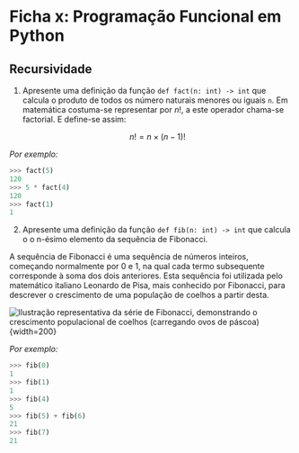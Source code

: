 # Ficha x: Programação Funcional em Python

## Recursividade

1. Apresente uma definição da função `def fact(n: int) -> int` que calcula o
   produto de todos os número naturais menores ou iguais `n`. Em matemática
   costuma-se representar por $n!$, a este operador chama-se factorial. E
   define-se assim:

   $$n! = n \times (n - 1)!$$

_Por exemplo:_

```python
>>> fact(5)
120
>>> 5 * fact(4)
120
>>> fact(1)
1
```

2. Apresente uma definição da função `def fib(n: int) -> int` que calcula o o
   n-ésimo elemento da sequência de Fibonacci.

A sequência de Fibonacci é uma sequência de números inteiros, começando
normalmente por 0 e 1, na qual cada termo subsequente corresponde à soma dos
dois anteriores. Esta sequência foi utilizada pelo matemático italiano Leonardo
de Pisa, mais conhecido por Fibonacci, para descrever o crescimento de uma
população de coelhos a partir desta.

![Ilustração representativa da série de Fibonacci, demonstrando o crescimento populacional de coelhos (carregando ovos de páscoa)](https://upload.wikimedia.org/wikipedia/commons/7/7a/FibonacciRabbit.svg){width=200}

_Por exemplo:_

```python
>>> fib(0)
1
>>> fib(1)
1
>>> fib(4)
5
>>> fib(5) + fib(6)
21
>>> fib(7)
21
```
